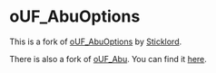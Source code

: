 # oUF_AbuOptions

This is a fork of [oUF_AbuOptions](https://github.com/Sticklord/oUF_AbuOptions) by [Sticklord](https://github.com/Sticklord).

There is also a fork of [oUF_Abu](https://github.com/Sticklord/oUF_Abu). You can find it [here](https://github.com/pngmn/oUF_Abu).